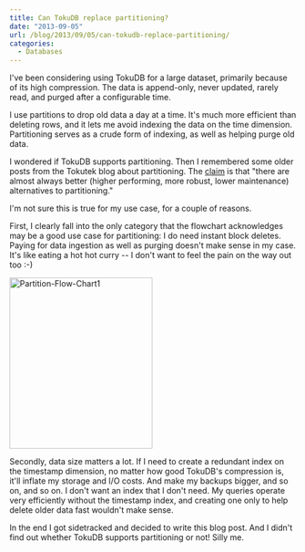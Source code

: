 ```yaml
---
title: Can TokuDB replace partitioning?
date: "2013-09-05"
url: /blog/2013/09/05/can-tokudb-replace-partitioning/
categories:
  - Databases
---
```


I've been considering using TokuDB for a large dataset, primarily because of its high compression. The data is append-only, never updated, rarely read, and purged after a configurable time. 

I use partitions to drop old data a day at a time. It's much more efficient than deleting rows, and it lets me avoid indexing the data on the time dimension. Partitioning serves as a crude form of indexing, as well as helping purge old data. 

I wondered if TokuDB supports partitioning. Then I remembered some older posts from the Tokutek blog about partitioning. The [claim][1] is that "there are almost always better (higher performing, more robust, lower maintenance) alternatives to partitioning." 

I'm not sure this is true for my use case, for a couple of reasons. 

First, I clearly fall into the only category that the flowchart acknowledges may be a good use case for partitioning: I do need instant block deletes. Paying for data ingestion as well as purging doesn't make sense in my case. It's like eating a hot hot curry -- I don't want to feel the pain on the way out too :-) 

<img src="http://www.xaprb.com/media/2013/09/Partition-Flow-Chart1-251x300.png" alt="Partition-Flow-Chart1" width="251" height="300" class="aligncenter size-medium wp-image-3257" /> 

Secondly, data size matters a lot. If I need to create a redundant index on the timestamp dimension, no matter how good TokuDB's compression is, it'll inflate my storage and I/O costs. And make my backups bigger, and so on, and so on. I don't want an index that I don't need. My queries operate very efficiently without the timestamp index, and creating one only to help delete older data fast wouldn't make sense. 

In the end I got sidetracked and decided to write this blog post. And I didn't find out whether TokuDB supports partitioning or not! Silly me.



 [1]: http://www.tokutek.com/2011/03/mysql-partitioning-a-flow-chart/

